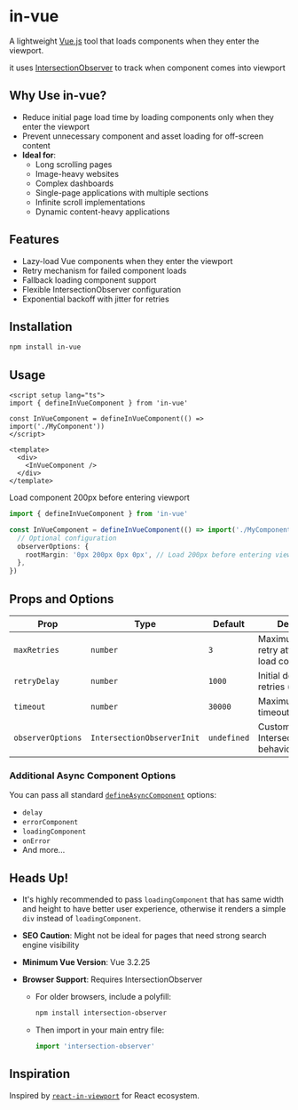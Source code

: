 # in-vue

A lightweight [Vue.js](https://vuex.vuejs.org/) tool that loads components when they enter the viewport.

it uses [IntersectionObserver](https://developer.mozilla.org/en-US/docs/Web/API/IntersectionObserver) to track when component comes into viewport

## Why Use in-vue?

- Reduce initial page load time by loading components only when they enter the viewport
- Prevent unnecessary component and asset loading for off-screen content
- **Ideal for**:
  - Long scrolling pages
  - Image-heavy websites
  - Complex dashboards
  - Single-page applications with multiple sections
  - Infinite scroll implementations
  - Dynamic content-heavy applications

## Features

- Lazy-load Vue components when they enter the viewport
- Retry mechanism for failed component loads
- Fallback loading component support
- Flexible IntersectionObserver configuration
- Exponential backoff with jitter for retries

## Installation

```bash
npm install in-vue
```

## Usage

```vue
<script setup lang="ts">
import { defineInVueComponent } from 'in-vue'

const InVueComponent = defineInVueComponent(() => import('./MyComponent'))
</script>

<template>
  <div>
    <InVueComponent />
  </div>
</template>
```

Load component 200px before entering viewport

```typescript
import { defineInVueComponent } from 'in-vue'

const InVueComponent = defineInVueComponent(() => import('./MyComponent'), {
  // Optional configuration
  observerOptions: {
    rootMargin: '0px 200px 0px 0px', // Load 200px before entering viewport
  },
})
```

## Props and Options

| Prop              | Type                       | Default     | Description                                        |
| ----------------- | -------------------------- | ----------- | -------------------------------------------------- |
| `maxRetries`      | `number`                   | `3`         | Maximum number of retry attempts to load component |
| `retryDelay`      | `number`                   | `1000`      | Initial delay between retries (ms)                 |
| `timeout`         | `number`                   | `30000`     | Maximum load timeout (ms)                          |
| `observerOptions` | `IntersectionObserverInit` | `undefined` | Customize IntersectionObserver behavior            |

### Additional Async Component Options

You can pass all standard [`defineAsyncComponent`](https://vuejs.org/api/general.html#defineasynccomponent) options:

- `delay`
- `errorComponent`
- `loadingComponent`
- `onError`
- And more...

## Heads Up!

- It's highly recommended to pass `loadingComponent` that has same width and height to have better user experience, otherwise it renders a simple `div` instead of `loadingComponent`.

- **SEO Caution**: Might not be ideal for pages that need strong search engine visibility
- **Minimum Vue Version**: Vue 3.2.25
- **Browser Support**: Requires IntersectionObserver
  - For older browsers, include a polyfill:
    ```bash
    npm install intersection-observer
    ```
  - Then import in your main entry file:
    ```typescript
    import 'intersection-observer'
    ```

## Inspiration

Inspired by [`react-in-viewport`](https://www.npmjs.com/package/react-in-viewport) for React ecosystem.
